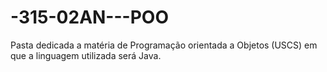 # -315-02AN---POO
Pasta dedicada a matéria de Programação orientada a Objetos (USCS) em que a linguagem utilizada será Java.
